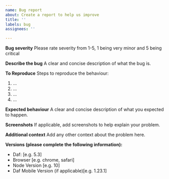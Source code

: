 ```yaml
---
name: Bug report
about: Create a report to help us improve
title: ''
labels: bug
assignees: ''

---
```


**Bug severity**
Please rate severity from 1-5, 1 being very minor and 5 being critical

**Describe the bug**
A clear and concise description of what the bug is.

**To Reproduce**
Steps to reproduce the behaviour:
1. ...
2. ...
3. ...
4. ...

**Expected behaviour**
A clear and concise description of what you expected to happen.

**Screenshots**
If applicable, add screenshots to help explain your problem.

**Additional context**
Add any other context about the problem here.

**Versions (please complete the following information):**
 - Daf: [e.g. 5.3]
 - Browser [e.g. chrome, safari]
 - Node Version [e.g. 10]
 - Daf Mobile Version (if applicable)[e.g. 1.23.1]
